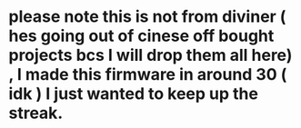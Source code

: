 # please note this is not from diviner ( hes going out of cinese off bought projects bcs I will drop them all here) , I made this firmware in around 30 ( idk ) I just wanted to keep up the streak.
